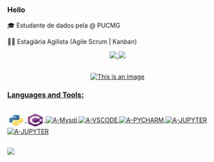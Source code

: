 ###  Hello []()

:mortar_board: Estudante de dados pela @ PUCMG


:woman_technologist:	Estagiária Agilista (Agile Scrum | Kanban)


<div align="center">
  <a href="https://github.com/amandacordeiro">
  <img height="180em" src="https://github-readme-stats.vercel.app/api?username=amandacordeiro&show_icons=true&theme=dracula&include_all_commits=true&count_private=true"/>
  <img height="180em" src="https://github-readme-stats.vercel.app/api/top-langs/?username=amandacordeiro&layout=compact&langs_count=7&theme=dracula"/>
</div>

##
<div align="center">  
  
  ![This is an image](https://i.pinimg.com/originals/6f/c5/c9/6fc5c9f70d90cedda073cd3161ecc17e.png)
  
</div>

  
<h3> Languages and Tools: </h3>
<div style="display: inline_block"><br>
  <img align="center" alt="A-Python" height="30" width="40" src="https://raw.githubusercontent.com/devicons/devicon/master/icons/python/python-original.svg">
  <img align="center" alt="A-Csharp" height="30" width="40" src="https://raw.githubusercontent.com/devicons/devicon/master/icons/csharp/csharp-original.svg">
  <img align="center" alt="A-Mysql" height="30" width="40" src="https://cdn.jsdelivr.net/gh/devicons/devicon/icons/mysql/mysql-original.svg">
  <img align="center" alt="A-VSCODE" height="30" width="40" src="https://cdn.jsdelivr.net/gh/devicons/devicon/icons/visualstudio/visualstudio-plain.svg" />
  <img align="center" alt="A-PYCHARM" height="30" width="40" src="https://cdn.jsdelivr.net/gh/devicons/devicon/icons/pycharm/pycharm-original.svg" />
  <img align="center" alt="A-JUPYTER" height="30" width="40" src="https://cdn.jsdelivr.net/gh/devicons/devicon/icons/jupyter/jupyter-original-wordmark.svg" />
  <img align="center" alt="A-JUPYTER" height="30" width="40" src="https://cdn.jsdelivr.net/gh/devicons/devicon/icons/jira/jira-original.svg" />      
</div>

##

<div>
  <a href= "https://www.linkedin.com/in/amandacorrdeiro/" target="_blank"><img src="https://img.shields.io/badge/-LinkedIn-%230077B5?style=for-the-badge&logo=linkedin&logoColor=white" target="_blank"></a>
